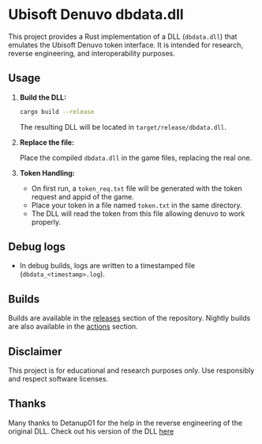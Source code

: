 # Ubisoft Denuvo dbdata.dll

This project provides a Rust implementation of a DLL (`dbdata.dll`) that emulates the Ubisoft Denuvo token interface. It is intended for research, reverse engineering, and interoperability purposes.

## Usage

1. **Build the DLL:**

   ```sh
   cargo build --release
   ```

   The resulting DLL will be located in `target/release/dbdata.dll`.

2. **Replace the file:**

   Place the compiled `dbdata.dll` in the game files, replacing the real one. 

3. **Token Handling:**

   - On first run, a `token_req.txt` file will be generated with the token request and appid of the game.
   - Place your token in a file named `token.txt` in the same directory.
   - The DLL will read the token from this file allowing denuvo to work properly.

## Debug logs

- In debug builds, logs are written to a timestamped file (`dbdata_<timestamp>.log`).

## Builds

Builds are available in the [releases](https://github.com/denuvosanctuary/ubi-dbdata/releases) section of the repository. Nightly builds are also available in the [actions](https://github.com/denuvosanctuary/ubi-dbdata/actions) section.

## Disclaimer

This project is for educational and research purposes only. Use responsibly and respect software licenses.

## Thanks

Many thanks to Detanup01 for the help in the reverse engineering of the original DLL. Check out his version of the DLL [here](https://github.com/Detanup01/UplayServer)
